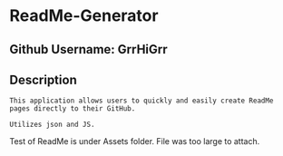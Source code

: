 
#  ReadMe-Generator

##  Github Username: GrrHiGrr

## Description
    This application allows users to quickly and easily create ReadMe pages directly to their GitHub.
    
    Utilizes json and JS.

Test of ReadMe is under Assets folder. File was too large to attach.
